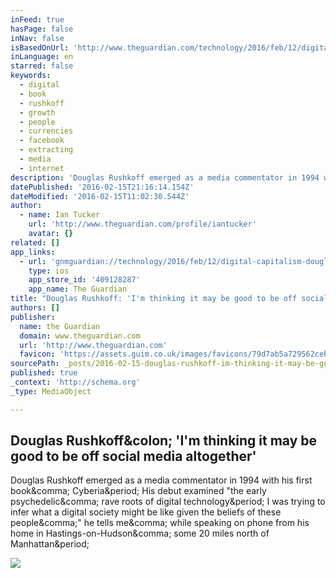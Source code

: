 ```yaml
---
inFeed: true
hasPage: false
inNav: false
isBasedOnUrl: 'http://www.theguardian.com/technology/2016/feb/12/digital-capitalism-douglas-rushkoff'
inLanguage: en
starred: false
keywords:
  - digital
  - book
  - rushkoff
  - growth
  - people
  - currencies
  - facebook
  - extracting
  - media
  - internet
description: 'Douglas Rushkoff emerged as a media commentator in 1994 with his first book, Cyberia. His debut examined "the early psychedelic, rave roots of digital technology. I was trying to infer what a digital society might be like given the beliefs of these people," he tells me, while speaking on phone from his home in Hastings-on-Hudson, some 20 miles north of Manhattan.'
datePublished: '2016-02-15T21:16:14.154Z'
dateModified: '2016-02-15T11:02:30.544Z'
author:
  - name: Ian Tucker
    url: 'http://www.theguardian.com/profile/iantucker'
    avatar: {}
related: []
app_links:
  - url: 'gnmguardian://technology/2016/feb/12/digital-capitalism-douglas-rushkoff?contenttype=Article&source=applinks'
    type: ios
    app_store_id: '409128287'
    app_name: The Guardian
title: "Douglas Rushkoff: 'I'm thinking it may be good to be off social media altogether'"
authors: []
publisher:
  name: the Guardian
  domain: www.theguardian.com
  url: 'http://www.theguardian.com'
  favicon: 'https://assets.guim.co.uk/images/favicons/79d7ab5a729562cebca9c6a13c324f0e/32x32.ico'
sourcePath: _posts/2016-02-15-douglas-rushkoff-im-thinking-it-may-be-good-to-be-off-soc.md
published: true
_context: 'http://schema.org'
_type: MediaObject

---
```

<article style=""><h1>Douglas Rushkoff&amp;colon; 'I'm thinking it may be good to be off social media altogether'</h1><p>Douglas Rushkoff emerged as a media commentator in 1994 with his first book&amp;comma; Cyberia&amp;period; His debut examined "the early psychedelic&amp;comma; rave roots of digital technology&amp;period; I was trying to infer what a digital society might be like given the beliefs of these people&amp;comma;" he tells me&amp;comma; while speaking on phone from his home in Hastings-on-Hudson&amp;comma; some 20 miles north of Manhattan&amp;period;</p><img src="https://i.guim.co.uk/img/media/0a4b5d85f8cbcce4d7bfd5693e307442a1e12f3c/0_413_3312_1987/master/3312.jpg?w=1200&amp;q=85&amp;auto=format&amp;sharp=10&amp;s=6e2cd84602561761d3562222d9ba2522" /></article>
